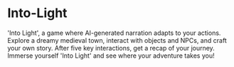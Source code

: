 # Into-Light
'Into Light', a game where AI-generated narration adapts to your actions. Explore a dreamy medieval town, interact with objects and NPCs, and craft your own story. After five key interactions, get a recap of your journey. Immerse yourself 'Into Light' and see where your adventure takes you!
